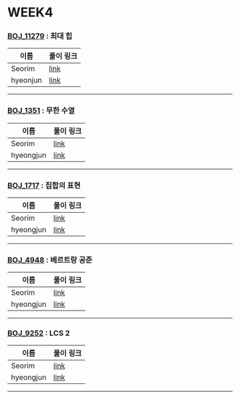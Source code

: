 # WEEK4

### [BOJ_11279](https://boj.kr/11279) : 최대 힙

|이름|풀이 링크|
|--|--|
|Seorim| [link](BOJ11279/Seorim.java)
|hyeonjun| [link](BOJ11279/hyeonjun.cpp)
---


### [BOJ_1351](https://boj.kr/1351) : 무한 수열

|이름|풀이 링크|
|--|--|
|Seorim| [link](BOJ1351/Seorim.java)
|hyeongjun| [link](BOJ1351/hyeongjun.cpp)
---


### [BOJ_1717](https://boj.kr/1717) : 집합의 표현

|이름|풀이 링크|
|--|--|
|Seorim| [link](BOJ1717/Seorim.java)
|hyeongjun| [link](BOJ1717/hyeongjun.cpp)
---


### [BOJ_4948](https://boj.kr/4948) : 베르트랑 공준

|이름|풀이 링크|
|--|--|
|Seorim| [link](BOJ4948/Seorim.java)
|hyeongjun| [link](BOJ4948/hyeongjun.cpp)
---


### [BOJ_9252](https://boj.kr/9252) : LCS 2

|이름|풀이 링크|
|--|--|
|Seorim| [link](BOJ9252/Seorim.java)
|hyeongjun| [link](BOJ9252/hyeongjun.cpp)
---
